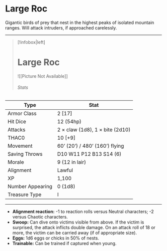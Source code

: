 # Large Roc

Gigantic birds of prey that nest in the highest peaks of isolated mountain ranges. Will attack intruders, if approached carelessly.



------
> [!infobox|left] 
>  # Large Roc 
>  ![[Picture Not Available]] 
>  ###### Stats 
| Type                    | Stat        |
| ---------------- | ------------------------------ | 
| Armor Class     | 2 [17]                          |
| Hit Dice         | 12 (54hp)                       |
| Attacks          | 2 × claw (1d8), 1 × bite (2d10) |
| THAC0            | 10 [+9]                         |
| Movement         | 60’ (20’) / 480’ (160’) flying  |
| Saving Throws    | D10 W11 P12 B13 S14 (6)         |
| Morale           | 9 (12 in lair)                  |
| Alignment        | Lawful                          |
| XP               | 1,100                           |
| Number Appearing | 0 (1d8)                         |
| Treasure Type    | I                               |

------

- **Alignment reaction:** -1 to reaction rolls versus Neutral characters; -2 versus Chaotic characters.
- **Swoop:** Can dive onto victims visible from above. If the victim is surprised, the attack inflicts double damage. On an attack roll of 18 or more, the victim can be carried away (if of appropriate size).
- **Eggs:** 1d6 eggs or chicks in 50% of nests.
- **Trainable:** Can be trained if captured when young.

